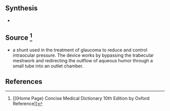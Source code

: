 ## Synthesis
- 
## Source [^1]
- a shunt used in the treatment of glaucoma to reduce and control intraocular pressure. The device works by bypassing the trabecular meshwork and redirecting the outflow of aqueous humor through a small tube into an outlet chamber.
## References

[^1]: [[(Home Page) Concise Medical Dictionary 10th Edition by Oxford Reference]]